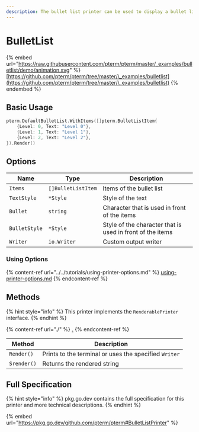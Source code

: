 ```yaml
---
description: The bullet list printer can be used to display a bullet list
---
```


# BulletList

{% embed url="https://raw.githubusercontent.com/pterm/pterm/master/_examples/bulletlist/demo/animation.svg" %}
[https://github.com/pterm/pterm/tree/master/\_examples/bulletlist](https://github.com/pterm/pterm/tree/master/\_examples/bulletlist)
{% endembed %}

## Basic Usage

```go
pterm.DefaultBulletList.WithItems([]pterm.BulletListItem{
    {Level: 0, Text: "Level 0"},
    {Level: 1, Text: "Level 1"},
    {Level: 2, Text: "Level 2"},
}).Render()
```

## Options

| Name          | Type               | Description                                               |
| ------------- | ------------------ | --------------------------------------------------------- |
| `Items`       | `[]BulletListItem` | Items of the bullet list                                  |
| `TextStyle`   | `*Style`           | Style of the text                                         |
| `Bullet`      | `string`           | Character that is used in front of the items              |
| `BulletStyle` | `*Style`           | Style of the character that is used in front of the items |
| `Writer`      | `io.Writer`        | Custom output writer                                      |

### Using Options

{% content-ref url="../../tutorials/using-printer-options.md" %}
[using-printer-options.md](../../tutorials/using-printer-options.md)
{% endcontent-ref %}

## Methods

{% hint style="info" %}
This printer implements the `RenderablePrinter` interface.
{% endhint %}

{% content-ref url="./" %}
[.](./)
{% endcontent-ref %}

| Method      | Description                                           |
| ----------- | ----------------------------------------------------- |
| `Render()`  | Prints to the terminal or uses the specified `Writer` |
| `Srender()` | Returns the rendered string                           |

## Full Specification

{% hint style="info" %}
pkg.go.dev contains the full specification for this printer and more technical descriptions.
{% endhint %}

{% embed url="https://pkg.go.dev/github.com/pterm/pterm#BulletListPrinter" %}
